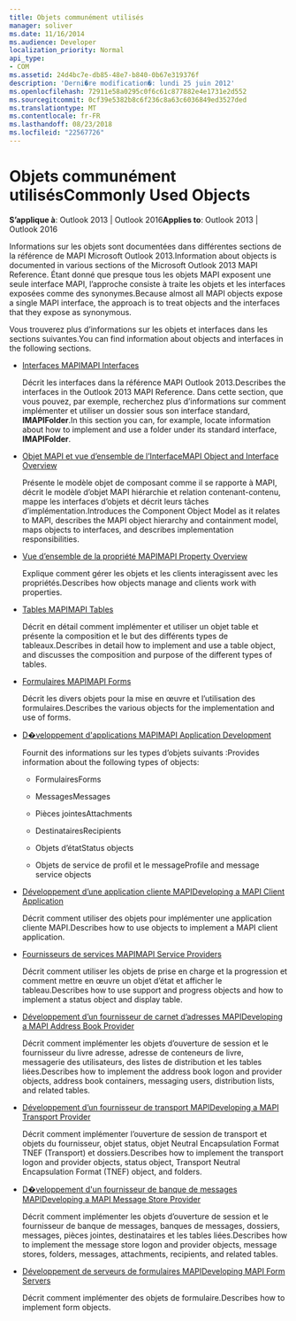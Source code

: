 ```yaml
---
title: Objets communément utilisés
manager: soliver
ms.date: 11/16/2014
ms.audience: Developer
localization_priority: Normal
api_type:
- COM
ms.assetid: 24d4bc7e-db85-48e7-b840-0b67e319376f
description: 'Derni�re modification�: lundi 25 juin 2012'
ms.openlocfilehash: 72911e58a0295c0f6c61c877882e4e1731e2d552
ms.sourcegitcommit: 0cf39e5382b8c6f236c8a63c6036849ed3527ded
ms.translationtype: MT
ms.contentlocale: fr-FR
ms.lasthandoff: 08/23/2018
ms.locfileid: "22567726"
---
```

# <a name="commonly-used-objects"></a><span data-ttu-id="41121-103">Objets communément utilisés</span><span class="sxs-lookup"><span data-stu-id="41121-103">Commonly Used Objects</span></span>

  
  
<span data-ttu-id="41121-104">**S’applique à**: Outlook 2013 | Outlook 2016</span><span class="sxs-lookup"><span data-stu-id="41121-104">**Applies to**: Outlook 2013 | Outlook 2016</span></span> 
  
<span data-ttu-id="41121-105">Informations sur les objets sont documentées dans différentes sections de la référence de MAPI Microsoft Outlook 2013.</span><span class="sxs-lookup"><span data-stu-id="41121-105">Information about objects is documented in various sections of the Microsoft Outlook 2013 MAPI Reference.</span></span> <span data-ttu-id="41121-106">Étant donné que presque tous les objets MAPI exposent une seule interface MAPI, l’approche consiste à traite les objets et les interfaces exposées comme des synonymes.</span><span class="sxs-lookup"><span data-stu-id="41121-106">Because almost all MAPI objects expose a single MAPI interface, the approach is to treat objects and the interfaces that they expose as synonymous.</span></span>
  
<span data-ttu-id="41121-107">Vous trouverez plus d’informations sur les objets et interfaces dans les sections suivantes.</span><span class="sxs-lookup"><span data-stu-id="41121-107">You can find information about objects and interfaces in the following sections.</span></span>
  
- [<span data-ttu-id="41121-108">Interfaces MAPI</span><span class="sxs-lookup"><span data-stu-id="41121-108">MAPI Interfaces</span></span>](mapi-interfaces.md)
    
    <span data-ttu-id="41121-109">Décrit les interfaces dans la référence MAPI Outlook 2013.</span><span class="sxs-lookup"><span data-stu-id="41121-109">Describes the interfaces in the Outlook 2013 MAPI Reference.</span></span> <span data-ttu-id="41121-110">Dans cette section, que vous pouvez, par exemple, recherchez plus d’informations sur comment implémenter et utiliser un dossier sous son interface standard, **IMAPIFolder**.</span><span class="sxs-lookup"><span data-stu-id="41121-110">In this section you can, for example, locate information about how to implement and use a folder under its standard interface, **IMAPIFolder**.</span></span>
    
- [<span data-ttu-id="41121-111">Objet MAPI et vue d’ensemble de l’Interface</span><span class="sxs-lookup"><span data-stu-id="41121-111">MAPI Object and Interface Overview</span></span>](mapi-object-and-interface-overview.md)
    
    <span data-ttu-id="41121-112">Présente le modèle objet de composant comme il se rapporte à MAPI, décrit le modèle d’objet MAPI hiérarchie et relation contenant-contenu, mappe les interfaces d’objets et décrit leurs tâches d’implémentation.</span><span class="sxs-lookup"><span data-stu-id="41121-112">Introduces the Component Object Model as it relates to MAPI, describes the MAPI object hierarchy and containment model, maps objects to interfaces, and describes implementation responsibilities.</span></span>
    
- [<span data-ttu-id="41121-113">Vue d’ensemble de la propriété MAPI</span><span class="sxs-lookup"><span data-stu-id="41121-113">MAPI Property Overview</span></span>](mapi-property-overview.md)
    
    <span data-ttu-id="41121-114">Explique comment gérer les objets et les clients interagissent avec les propriétés.</span><span class="sxs-lookup"><span data-stu-id="41121-114">Describes how objects manage and clients work with properties.</span></span>
    
- [<span data-ttu-id="41121-115">Tables MAPI</span><span class="sxs-lookup"><span data-stu-id="41121-115">MAPI Tables</span></span>](mapi-tables.md)
    
    <span data-ttu-id="41121-116">Décrit en détail comment implémenter et utiliser un objet table et présente la composition et le but des différents types de tableaux.</span><span class="sxs-lookup"><span data-stu-id="41121-116">Describes in detail how to implement and use a table object, and discusses the composition and purpose of the different types of tables.</span></span>
    
- [<span data-ttu-id="41121-117">Formulaires MAPI</span><span class="sxs-lookup"><span data-stu-id="41121-117">MAPI Forms</span></span>](mapi-forms.md)
    
    <span data-ttu-id="41121-118">Décrit les divers objets pour la mise en œuvre et l’utilisation des formulaires.</span><span class="sxs-lookup"><span data-stu-id="41121-118">Describes the various objects for the implementation and use of forms.</span></span>
    
- [<span data-ttu-id="41121-119">D�veloppement d'applications MAPI</span><span class="sxs-lookup"><span data-stu-id="41121-119">MAPI Application Development</span></span>](mapi-application-development.md)
    
    <span data-ttu-id="41121-120">Fournit des informations sur les types d’objets suivants :</span><span class="sxs-lookup"><span data-stu-id="41121-120">Provides information about the following types of objects:</span></span>
    
  - <span data-ttu-id="41121-121">Formulaires</span><span class="sxs-lookup"><span data-stu-id="41121-121">Forms</span></span>
    
  - <span data-ttu-id="41121-122">Messages</span><span class="sxs-lookup"><span data-stu-id="41121-122">Messages</span></span>
    
  - <span data-ttu-id="41121-123">Pièces jointes</span><span class="sxs-lookup"><span data-stu-id="41121-123">Attachments</span></span>
    
  - <span data-ttu-id="41121-124">Destinataires</span><span class="sxs-lookup"><span data-stu-id="41121-124">Recipients</span></span>
    
  - <span data-ttu-id="41121-125">Objets d’état</span><span class="sxs-lookup"><span data-stu-id="41121-125">Status objects</span></span>
    
  - <span data-ttu-id="41121-126">Objets de service de profil et le message</span><span class="sxs-lookup"><span data-stu-id="41121-126">Profile and message service objects</span></span>
    
- [<span data-ttu-id="41121-127">Développement d’une application cliente MAPI</span><span class="sxs-lookup"><span data-stu-id="41121-127">Developing a MAPI Client Application</span></span>](developing-a-mapi-client-application.md)
    
    <span data-ttu-id="41121-128">Décrit comment utiliser des objets pour implémenter une application cliente MAPI.</span><span class="sxs-lookup"><span data-stu-id="41121-128">Describes how to use objects to implement a MAPI client application.</span></span>
    
- [<span data-ttu-id="41121-129">Fournisseurs de services MAPI</span><span class="sxs-lookup"><span data-stu-id="41121-129">MAPI Service Providers</span></span>](mapi-service-providers.md)
    
    <span data-ttu-id="41121-130">Décrit comment utiliser les objets de prise en charge et la progression et comment mettre en œuvre un objet d’état et afficher le tableau.</span><span class="sxs-lookup"><span data-stu-id="41121-130">Describes how to use support and progress objects and how to implement a status object and display table.</span></span>
    
- [<span data-ttu-id="41121-131">Développement d’un fournisseur de carnet d’adresses MAPI</span><span class="sxs-lookup"><span data-stu-id="41121-131">Developing a MAPI Address Book Provider</span></span>](developing-a-mapi-address-book-provider.md)
    
    <span data-ttu-id="41121-132">Décrit comment implémenter les objets d’ouverture de session et le fournisseur du livre adresse, adresse de conteneurs de livre, messagerie des utilisateurs, des listes de distribution et les tables liées.</span><span class="sxs-lookup"><span data-stu-id="41121-132">Describes how to implement the address book logon and provider objects, address book containers, messaging users, distribution lists, and related tables.</span></span>
    
- [<span data-ttu-id="41121-133">Développement d’un fournisseur de transport MAPI</span><span class="sxs-lookup"><span data-stu-id="41121-133">Developing a MAPI Transport Provider</span></span>](developing-a-mapi-transport-provider.md)
    
    <span data-ttu-id="41121-134">Décrit comment implémenter l’ouverture de session de transport et objets du fournisseur, objet status, objet Neutral Encapsulation Format TNEF (Transport) et dossiers.</span><span class="sxs-lookup"><span data-stu-id="41121-134">Describes how to implement the transport logon and provider objects, status object, Transport Neutral Encapsulation Format (TNEF) object, and folders.</span></span>
    
- [<span data-ttu-id="41121-135">D�veloppement d'un fournisseur de banque de messages MAPI</span><span class="sxs-lookup"><span data-stu-id="41121-135">Developing a MAPI Message Store Provider</span></span>](developing-a-mapi-message-store-provider.md)
    
    <span data-ttu-id="41121-136">Décrit comment implémenter les objets d’ouverture de session et le fournisseur de banque de messages, banques de messages, dossiers, messages, pièces jointes, destinataires et les tables liées.</span><span class="sxs-lookup"><span data-stu-id="41121-136">Describes how to implement the message store logon and provider objects, message stores, folders, messages, attachments, recipients, and related tables.</span></span>
    
- [<span data-ttu-id="41121-137">Développement de serveurs de formulaires MAPI</span><span class="sxs-lookup"><span data-stu-id="41121-137">Developing MAPI Form Servers</span></span>](developing-mapi-form-servers.md)
    
    <span data-ttu-id="41121-138">Décrit comment implémenter des objets de formulaire.</span><span class="sxs-lookup"><span data-stu-id="41121-138">Describes how to implement form objects.</span></span>
    

